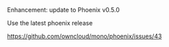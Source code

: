 Enhancement: update to Phoenix v0.5.0

Use the latest phoenix release

https://github.com/owncloud/mono/phoenix/issues/43
